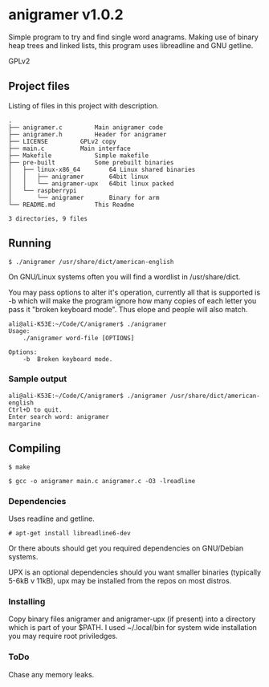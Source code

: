 # anigramer v1.0.2

Simple program to try and find single word anagrams. Making use of binary heap trees and linked lists, this program uses libreadline and GNU getline.

GPLv2

## Project files

Listing of files in this project with description.

```
.
├── anigramer.c			Main anigramer code
├── anigramer.h			Header for anigramer
├── LICENSE			GPLv2 copy
├── main.c			Main interface
├── Makefile			Simple makefile
├── pre-built			Some prebuilt binaries
│   ├── linux-x86_64		64 Linux shared binaries
│   │   ├── anigramer		64bit linux
│   │   └── anigramer-upx	64bit linux packed
│   └── raspberrypi
│       └── anigramer		Binary for arm
└── README.md			This Readme

3 directories, 9 files
```

## Running

```
$ ./anigramer /usr/share/dict/american-english
```

On GNU/Linux systems often you will find a wordlist in /usr/share/dict.

You may pass options to alter it's operation, currently all that is supported is -b which will make the program ignore how many copies of each letter you pass it "broken keyboard mode". Thus elope and people will also match.

```
ali@ali-K53E:~/Code/C/anigramer$ ./anigramer 
Usage:
	./anigramer word-file [OPTIONS]

Options:
	-b	Broken keyboard mode.
```

### Sample output

```
ali@ali-K53E:~/Code/C/anigramer$ ./anigramer /usr/share/dict/american-english 
Ctrl+D to quit.
Enter search word: anigramer
margarine
```

## Compiling

```
$ make
```

```
$ gcc -o anigramer main.c anigramer.c -O3 -lreadline
```

### Dependencies

Uses readline and getline.

```
# apt-get install libreadline6-dev
```

Or there abouts should get you required dependencies on GNU/Debian systems.

UPX is an optional dependencies should you want smaller binaries (typically 5-6kB v 11kB), upx may be installed from the repos on most distros.



### Installing

Copy binary files anigramer and anigramer-upx (if present) into a directory which is part of your $PATH. I used ~/.local/bin for system wide installation you may require root priviledges.

### ToDo

Chase any memory leaks.
